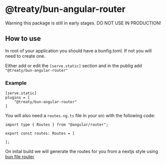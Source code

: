 # @treaty/bun-angular-router

Warning this package is still in early stages. DO NOT USE IN PRODUCTION!

## How to use

In root of your application you should have a bunfig.toml. If not you will need to create one.

Either add or edit the `[serve.static]` section and in the publig add `"@treaty/bun-angular-router"`

### Example
```
[serve.static]
plugins = [
    "@treaty/bun-angular-router"
]
```

You will also need a `routes.ng.ts` file in your src with the following code:

```
import type { Routes } from "@angular/router";

export const routes: Routes = [
    
];
```

On inital build we will generate the routes for you from a nextjs style using [bun file router](https://bun.sh/docs/api/file-system-router#next-js-style)